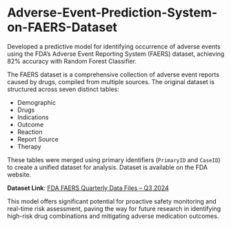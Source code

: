 # Adverse-Event-Prediction-System-on-FAERS-Dataset

Developed a predictive model for identifying occurrence of adverse events using the FDA’s Adverse Event Reporting System (FAERS) dataset, achieving 82% accuracy with Random Forest Classifier.

The FAERS dataset is a comprehensive collection of adverse event reports caused by drugs, compiled from multiple sources. The original dataset is structured across seven distinct tables:

- Demographic  
- Drugs  
- Indications  
- Outcome  
- Reaction  
- Report Source  
- Therapy  

These tables were merged using primary identifiers (`PrimaryID` and `CaseID`) to create a unified dataset for analysis. Dataset is available on the FDA website.

**Dataset Link**: [FDA FAERS Quarterly Data Files – Q3 2024](https://www.fda.gov/drugs/questions-and-answers-fdas-adverse-event-reporting-system-faers/fda-adverse-event-reporting-system-faers-quarterly-data-extract-files#2024)


This model offers significant potential for proactive safety monitoring and real-time risk assessment, paving the way for future research in identifying high-risk drug combinations and mitigating adverse medication outcomes.

